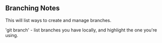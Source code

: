 ## Branching Notes

This will list ways to create and manage branches.

'git branch' - list branches you have locally, and highlight the one you're using.

